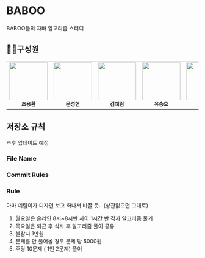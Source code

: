 # BABOO
BABOO들의 자바 알고리즘 스터디

## 🧑‍💻구성원
<table>
  <tr>
    <td align="center">
        <a href="https://github.com/yhc-key">
            <img src="https://avatars.githubusercontent.com/u/139313175?v=4" width="100px;" alt=""/>
            <br />
            <sub>
                <b>조용환</b>
            </sub>
        </a>
        <br />
    </td>    
    <td align="center">
        <a href="https://github.com/seonghyeon-m">
            <img src="https://avatars.githubusercontent.com/u/139305010?v=4" width="100px;" alt=""/>
            <br />
            <sub>
                <b>문성현</b>
            </sub>
        </a>
        <br />
    </td>
    <td align="center">
        <a href="https://github.com/Lainlnya">
            <img src="https://avatars.githubusercontent.com/u/93235981?v=4" width="100px;" alt=""/>
            <br />
            <sub>
                <b>김예림</b>
            </sub>
        </a>
        <br />
    </td>
    <td align="center">
        <a href="https://github.com/MUYAHOYA">
            <img src="https://avatars.githubusercontent.com/u/139370595?v=4" width="100px;" alt=""/>
            <br />
            <sub>
                <b>유승호</b>
            </sub>
        </a>
        <br />
    </td>    
    <td align="center">
        <a href="https://github.com/se2develop">
            <img src="https://avatars.githubusercontent.com/u/139305078?v=4" width="100px;" alt=""/>
            <br />
            <sub>
                <b>노세희</b>
            </sub>
        </a>
        <br />
    </td>
  </tr>
</table>

## 저장소 규칙
추후 업데이트 예정
### File Name

### Commit Rules


### Rule
아마 예림이가 디자인 보고 화나서 바꿀 듯...(상관없으면 그대로)

<ol>
<li> 월요일은 온라인 8시~8시반 사이 1시간 반 각자 알고리즘 풀기 </li>
<li> 목요일은 퇴근 후 식사 후 알고리즘 풀이 공유 </li>
<li> 불참시 1만원 </li>
<li> 문제를 안 풀어올 경우 문제 당 5000원 </li>
<li> 주당 10문제 ( 1인 2문제) 풀이 </li>

</ol>